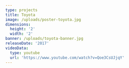 ```yaml
---
type: projects
title: Toyota
image: /uploads/poster-toyota.jpg
dimensions:
  height: '2'
  width: '2'
banner: /uploads/toyota-banner.jpg
releaseDate: '2017'
videoData:
  type: youtube
  url: 'https://www.youtube.com/watch?v=Qoe3CsUJjqY'
---
```



